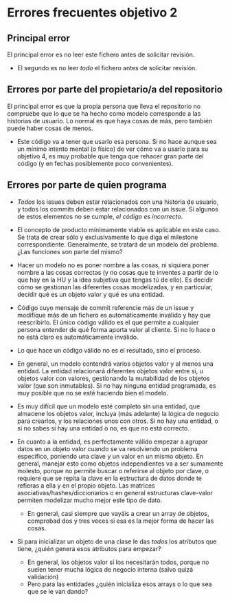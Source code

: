 # Errores frecuentes objetivo 2

## Principal error

El principal error es no leer este fichero antes de solicitar revisión.

- El segundo es no leer *todo* el fichero antes de solicitar revisión.

## Errores por parte del propietario/a del repositorio

El principal error es que la propia persona que lleva el repositorio no
  compruebe que lo que se ha hecho como modelo corresponde a las historias de
  usuario. Lo normal es que haya cosas de más, pero también puede haber cosas de
  menos.

- Este código va a tener que usarlo esa persona. Si no hace aunque sea un mínimo
  intento mental (o físico) de ver cómo va a usarlo para su objetivo 4, es muy probable que
  tenga que rehacer gran parte del código (y en fechas posiblemente poco
  convenientes).

## Errores por parte de quien programa

- *Todos* los issues deben estar relacionados con una historia de
   usuario, y todos los commits deben estar relacionados con un
   issue. Si algunos de estos elementos no se cumple, *el código es
   incorrecto*.

- El concepto de producto mínimamente viable es aplicable en este caso. Se trata
  de crear sólo y exclusivamente lo que diga el milestone
  correspondiente. Generalmente, se tratará de un modelo del problema. ¿Las
  funciones son parte del mismo?

- Hacer un modelo no es poner nombre a las cosas, ni siquiera poner nombre a las
  cosas correctas (y no cosas que te inventes a partir de lo que hay en la HU y
  la idea subjetiva que tengas tú de ello). Es decidir cómo se gestionan las
  diferentes cosas modelizadas, y en particular, decidir qué es un objeto valor
  y qué es una entidad.

- Código cuyo mensaje de commit referencie más de un issue y modifique más de un
  fichero es automáticamente inválido y hay que reescribirlo. El único código
  válido es el que permite a cualquier persona entender de qué forma aporta
  valor al cliente. Si no lo hace o no está claro es automáticamente inválido.

- Lo que hace un código válido no es el resultado, sino el proceso.

- En general, un modelo contendrá varios objetos valor y al menos una
  entidad. La entidad relacionará diferentes objetos valor entre sí, u objetos
  valor con valores, gestionando la mutabilidad de los objetos valor (que son
  inmutables). Si no hay ninguna entidad programada, es muy posible que no se
  esté haciendo bien el modelo.

- Es muy difícil que un modelo esté completo sin una entidad, que almacene los
  objetos valor, incluya (más adelante) la lógica de negocio para crearlos, y
  los relaciones unos con otros. Si no hay una entidad, o si no sabes si hay una
  entidad o no, es que no está correcto.

- En cuanto a la entidad, es perfectamente válido empezar a agrupar datos en un
  objeto valor cuando se va resolviendo un problema específico, poniendo una
  clave y un valor en un mismo objeto. En general, manejar esto como objetos
  independientes va a ser sumamente molesto, porque no permite buscar o
  referirse al objeto por clave, o requiere que se repita la clave en la
  estructura de datos donde te refieras a ella y en el propio objeto. Las
  matrices asociativas/hashes/diccionarios o en general estructuras clave-valor
  permiten modelizar mucho mejor este tipo de dato.
  - En general, casi siempre que vayáis a crear un array de objetos, comprobad
    dos y tres veces si esa es la mejor forma de hacer las cosas.

- Si para inicializar un objeto de una clase le das *todos* los atributos que
  tiene, ¿quién genera esos atributos para empezar?
  - En general, los objetos valor sí los necesitarán todos, porque no suelen
    tener mucha lógica de negocio interna (salvo quizá validación)
  - Pero para las entidades ¿quién inicializa esos arrays o lo que sea que se le
    van dando?
